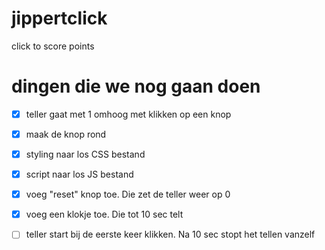 # jippertclick
click to score points

# dingen die we nog gaan doen

- [x] teller gaat met 1 omhoog met klikken op een knop
- [x] maak de knop rond
- [x] styling naar los CSS bestand
- [x] script naar los JS bestand
- [x] voeg "reset" knop toe. Die zet de teller weer op 0
- [x] voeg een klokje toe. Die tot 10 sec telt
- [ ] teller start bij de eerste keer klikken. Na 10 sec stopt het tellen vanzelf

